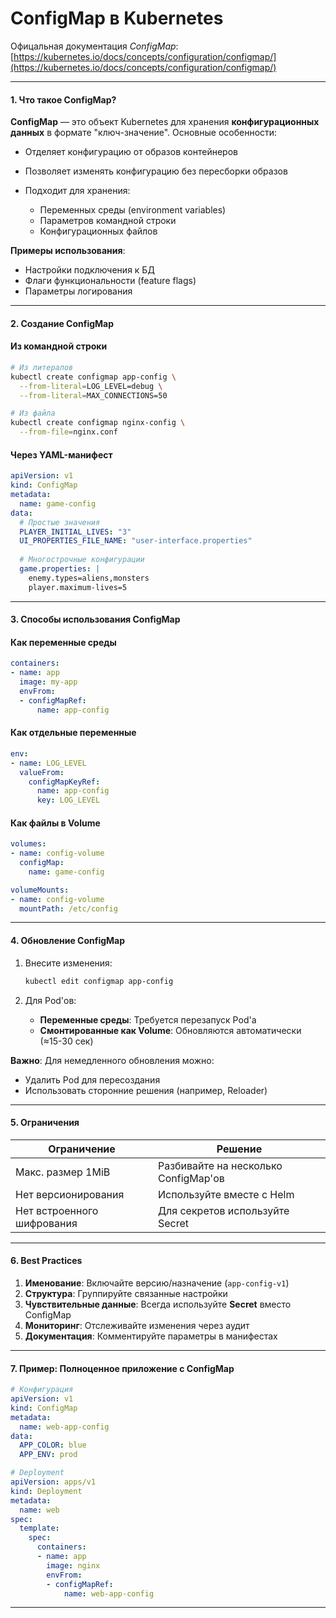 # ConfigMap в Kubernetes

Офицальная документация *ConfigMap*: [https://kubernetes.io/docs/concepts/configuration/configmap/](https://kubernetes.io/docs/concepts/configuration/configmap/)

---

#### **1. Что такое ConfigMap?**

**ConfigMap** — это объект Kubernetes для хранения **конфигурационных данных** в формате "ключ-значение". Основные особенности:

* Отделяет конфигурацию от образов контейнеров
* Позволяет изменять конфигурацию без пересборки образов
* Подходит для хранения:

  * Переменных среды (environment variables)
  * Параметров командной строки
  * Конфигурационных файлов

**Примеры использования**:

* Настройки подключения к БД
* Флаги функциональности (feature flags)
* Параметры логирования

---

#### **2. Создание ConfigMap**

#### **Из командной строки**

```bash
# Из литералов
kubectl create configmap app-config \
  --from-literal=LOG_LEVEL=debug \
  --from-literal=MAX_CONNECTIONS=50

# Из файла
kubectl create configmap nginx-config \
  --from-file=nginx.conf
```

#### **Через YAML-манифест**

```yaml
apiVersion: v1
kind: ConfigMap
metadata:
  name: game-config
data:
  # Простые значения
  PLAYER_INITIAL_LIVES: "3"
  UI_PROPERTIES_FILE_NAME: "user-interface.properties"
  
  # Многострочные конфигурации
  game.properties: |
    enemy.types=aliens,monsters
    player.maximum-lives=5    
```

---

#### **3. Способы использования ConfigMap**

#### **Как переменные среды**

```yaml
containers:
- name: app
  image: my-app
  envFrom:
  - configMapRef:
      name: app-config
```

#### **Как отдельные переменные**

```yaml
env:
- name: LOG_LEVEL
  valueFrom:
    configMapKeyRef:
      name: app-config
      key: LOG_LEVEL
```

#### **Как файлы в Volume**

```yaml
volumes:
- name: config-volume
  configMap:
    name: game-config

volumeMounts:
- name: config-volume
  mountPath: /etc/config
```

---

#### **4. Обновление ConfigMap**

1. Внесите изменения:

    ```bash
    kubectl edit configmap app-config
    ```
2. Для Pod'ов:

    * **Переменные среды**: Требуется перезапуск Pod'а
    * **Смонтированные как Volume**: Обновляются автоматически (≈15-30 сек)

**Важно**: Для немедленного обновления можно:

* Удалить Pod для пересоздания
* Использовать сторонние решения (например, Reloader)

---

#### **5. Ограничения**

|Ограничение|Решение|
| ----------------------------------------------------| -------------------------------------------------------------|
|Макс. размер 1MiB|Разбивайте на несколько ConfigMap'ов|
|Нет версионирования|Используйте вместе с Helm|
|Нет встроенного шифрования|Для секретов используйте Secret|

---

#### **6. Best Practices**

1. **Именование**: Включайте версию/назначение (`app-config-v1`​)
2. **Структура**: Группируйте связанные настройки
3. **Чувствительные данные**: Всегда используйте **Secret** вместо ConfigMap
4. **Мониторинг**: Отслеживайте изменения через аудит
5. **Документация**: Комментируйте параметры в манифестах

---

#### **7. Пример: Полноценное приложение с ConfigMap**

```yaml
# Конфигурация
apiVersion: v1
kind: ConfigMap
metadata:
  name: web-app-config
data:
  APP_COLOR: blue
  APP_ENV: prod

# Deployment
apiVersion: apps/v1
kind: Deployment
metadata:
  name: web
spec:
  template:
    spec:
      containers:
      - name: app
        image: nginx
        envFrom:
        - configMapRef:
            name: web-app-config
```

---

